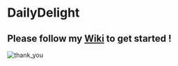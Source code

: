 # DailyDelight

## Please follow my <a href="https://github.com/HaiveroV/DailyDelight/wiki">Wiki</a> to get started !

![thank_you](https://villageofforestville.com/wp-content/uploads/2016/08/thanks-clipart-give-thanks-thanks-for-watching-thanksgiving-thanks-kKtxd9-clipart.jpg)
